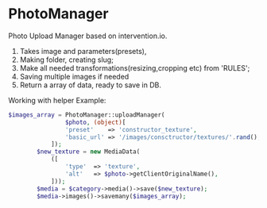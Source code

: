 # PhotoManager
Photo Upload Manager based on intervention.io.

1. Takes image and parameters(presets),
2. Making folder, creating slug;
3. Make all needed transformations(resizing,cropping etc) from 'RULES';
4. Saving multiple images if needed
5. Return a array of data, ready to save in DB.

Working with helper Example:
```php
$images_array = PhotoManager::uploadManager(
                $photo, (object)[
                'preset'    => 'constructor_texture',
                'basic_url' => '/images/consctructor/textures/'.rand(),
            ]);
        $new_texture = new MediaData(
            ([
                'type'  => 'texture',
                'alt'   => $photo->getClientOriginalName(),
            ]));
        $media = $category->media()->save($new_texture);
        $media->images()->savemany($images_array); 
```

